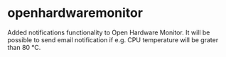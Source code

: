 # openhardwaremonitor
Added notifications functionality to Open Hardware Monitor.
It will be possible to send email notification if e.g. CPU temperature will be grater than 80 °C.
